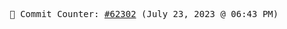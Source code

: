 <p align="center">
    <samp>
        📮 Commit Counter: <a href="https://github.com/Javascript-void0/Javascript-void0/commits/main">#62302</a> (July 23, 2023 @ 06:43 PM)
    </samp>
</p>
